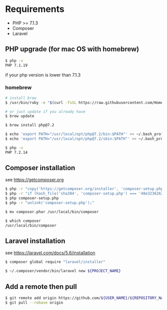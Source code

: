 # Requirements
* PHP >= 7.1.3
* Composer
* Laravel

## PHP upgrade (for mac OS with homebrew)

```.sh
$ php -v
PHP 7.1.19
```
if your php version is lower than 7.1.3 

### homebrew

```.sh
# install brew
$ /usr/bin/ruby -e "$(curl -fsSL https://raw.githubusercontent.com/Homebrew/install/master/install)"

# or just update if you already have
$ brew update
```

```.sh
$ brew install php@7.2

$ echo 'export PATH="/usr/local/opt/php@7.2/bin:$PATH"' >> ~/.bash_profile
$ echo 'export PATH="/usr/local/opt/php@7.2/sbin:$PATH"' >> ~/.bash_profile

$ php -v
PHP 7.2.14
```

## Composer installation
see https://getcomposer.org

```.sh
$ php -r "copy('https://getcomposer.org/installer', 'composer-setup.php');"
$ php -r "if (hash_file('sha384', 'composer-setup.php') === '48e3236262b34d30969dca3c37281b3b4bbe3221bda826ac6a9a62d6444cdb0dcd0615698a5cbe587c3f0fe57a54d8f5') { echo 'Installer verified'; } else { echo 'Installer corrupt'; unlink('composer-setup.php'); } echo PHP_EOL;"
$ php composer-setup.php
$ php -r "unlink('composer-setup.php');"

$ mv composer.phar /usr/local/bin/composer

$ which composer
/usr/local/bin/composer
```

## Laravel installation
see https://laravel.com/docs/5.6/installation

```.sh
$ composer global require "laravel/installer"

$ ~/.composer/vendor/bin/laravel new ${PROJECT_NAME}
```

## Add a remote then pull

```.sh
$ git remote add origin https://github.com/${USER_NAME}/${REPOSITORY_NAME}.git
$ git pull --rebase origin
```

